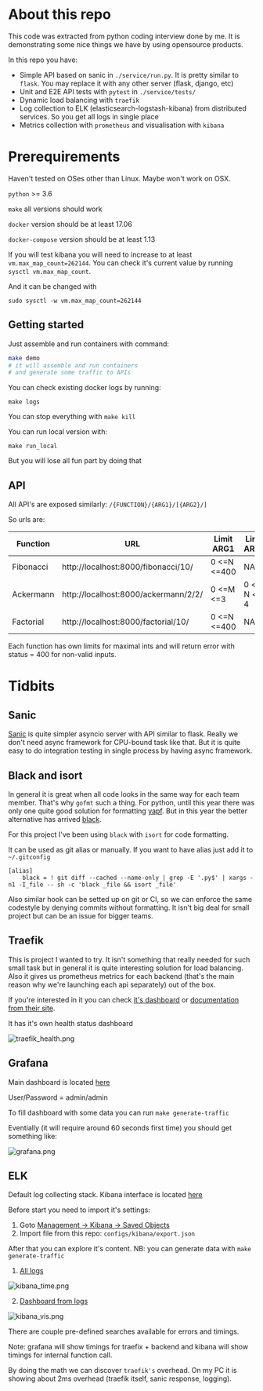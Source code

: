 About this repo
===============

This code was extracted from python coding interview done by me. It is demonstrating some nice things we have by using opensource products.

In this repo you have:

* Simple API based on sanic in `./service/run.py`. It is pretty similar to `flask`. You may replace it with any other server (flask, django, etc)
* Unit and E2E API tests with `pytest` in `./service/tests/`
* Dynamic load balancing with `traefik`
* Log collection to ELK (elasticsearch-logstash-kibana) from distributed services. So you get all logs in single place
* Metrics collection with `prometheus` and visualisation with `kibana`

Prerequirements
===============

Haven't tested on OSes other than Linux. Maybe won't work on OSX.

`python` >= 3.6

`make` all versions should work

`docker` version should be at least 17.06

`docker-compose` version should be at least 1.13

If you will test kibana you will need to increase to at least `vm.max_map_count=262144`. You can check it's current value by running `sysctl vm.max_map_count`.

And it can be changed with

```
sudo sysctl -w vm.max_map_count=262144
```

Getting started
---------------

Just assemble and run containers with command:

```bash
make demo
# it will assemble and run containers
# and generate some traffic to APIs
```

You can check existing docker logs by running:

```
make logs
```

You can stop everything with `make kill`

You can run local version with:

```
make run_local
```

But you will lose all fun part by doing that

API
---

All API's are exposed similarly: `/{FUNCTION}/{ARG1}/[{ARG2}/]`

So urls are:

| Function  | URL                                  | Limit ARG1  | Limit ARG2  |
|-----------|--------------------------------------|-------------|-------------|
| Fibonacci | http://localhost:8000/fibonacci/10/  | 0 <=N <=400 | NA          |
| Ackermann | http://localhost:8000/ackermann/2/2/ | 0 <=M <=3   | 0 <= N <= 4 |
| Factorial | http://localhost:8000/factorial/10/  | 0 <=N <=400 | NA          |

Each function has own limits for maximal ints and will return error with status = 400 for non-valid inputs.


Tidbits
=======

Sanic
-----

[Sanic](https://github.com/huge-success/sanic) is quite simpler asyncio server with API similar to flask. Really we don't need async framework for CPU-bound task like that. But it is quite easy to do integration testing in single process by having async framework.


Black and isort
---------------
In general it is great when all code looks in the same way for each team member. That's why `gofmt` such a thing. For python, until this year there was only one quite good solution for formatting [yapf](https://github.com/google/yapf). But in this year the better alternative has arrived [black](https://github.com/ambv/black).

For this project I've been using `black` with `isort` for code formatting.

It can be used as git alias or manually. If you want to have alias just add it to `~/.gitconfig`

```
[alias]
    black = ! git diff --cached --name-only | grep -E '.py$' | xargs -n1 -I_file -- sh -c 'black _file && isort _file'
```

Also similar hook can be setted up on git or CI, so we can enforce the same codestyle by denying commits without formatting. It isn't big deal for small project but can be an issue for bigger teams.

Traefik
-------

This is project I wanted to try. It isn't something that really needed for such small task but in general it is quite interesting solution for load balancing. Also it gives us prometheus metrics for each backend (that's the main reason why we're launching each api separately) out of the box.

If you're interested in it you can check [it's dashboard](http://localhost:8080/dashboard/) or [documentation from their site](https://docs.traefik.io/).

It has it's own health status dashboard

![traefik_health.png](./media/traefik_health.png)


Grafana
-------

Main dashboard is located [here](http://localhost:8000/grafana/d/GBGrul-ik/interview-test?orgId=1&refresh=10s&from=now-15m&to=now)

User/Password = admin/admin

To fill dashboard with some data you can run `make generate-traffic`

Eventially (it will require around 60 seconds first time) you should get something like:

![grafana.png](./media/grafana.png)


ELK
---

Default log collecting stack. Kibana interface is located [here](http://localhost:8000/kibana/app/kibana)

Before start you need to import it's settings:

1. Goto [Management -> Kibana -> Saved Objects](http://localhost:8000/kibana/app/kibana#/management/kibana/objects?_g=())
2. Import file from this repo: `configs/kibana/export.json`

After that you can explore it's content. NB: you can generate data with `make generate-traffic`

1. [All logs](http://localhost:8000/kibana/app/kibana#/discover/4194abf0-e4eb-11e8-84f1-dd1522945c07?_g=()&_a=(columns:!(levelname,message,name,CONTAINER_TYPE),filters:!(),index:'07fd7cc0-e480-11e8-84f1-dd1522945c07',interval:auto,query:(language:lucene,query:'*'),sort:!('@timestamp',desc)))

![kibana_time.png](./media/kibana_time.png)

2. [Dashboard from logs](http://localhost:8000/kibana/app/kibana#/dashboard/487deca0-e4f6-11e8-9637-7d9052bab9fe?_g=()&_a=(description:'',filters:!(),fullScreenMode:!f,options:(darkTheme:!f,hidePanelTitles:!f,useMargins:!t),panels:!((embeddableConfig:(),gridData:(h:15,i:'1',w:24,x:0,y:0),id:'915bafc0-e4ec-11e8-84f1-dd1522945c07',panelIndex:'1',type:visualization,version:'6.4.2')),query:(language:lucene,query:''),timeRestore:!f,title:Default,viewMode:view))

![kibana_vis.png](./media/kibana_vis.png)


There are couple pre-defined searches available for errors and timings.

Note: grafana will show timings for traefix + backend and kibana will show timings for internal function call.

By doing the math we can discover `traefik's` overhead. On my PC it is showing about 2ms overhead (traefik itself, sanic response, logging).
